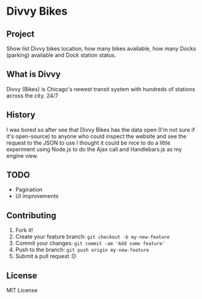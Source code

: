 # Divvy Bikes

## Project
Show list Divvy bikes location, how many bikes available, how many Docks (parking) available and Dock station status.

## What is Divvy
Divvy (Bikes) is Chicago's newest transit system with hundreds of stations across the city. 24/7

## History
I was bored so after see that Divvy Bikes has the data open (I'm not sure if it's open-source) to anyone who could inspect the website and see the request to the JSON to use I thought it could be nice to do a little experiment using Node.js to do the Ajax call and Handlebars.js as my engine view.

## TODO
- Pagination
- UI improvements

## Contributing

1. Fork it!
2. Create your feature branch: `git checkout -b my-new-feature`
3. Commit your changes: `git commit -am 'Add some feature'`
4. Push to the branch: `git push origin my-new-feature`
5. Submit a pull request :D

## License

MIT License